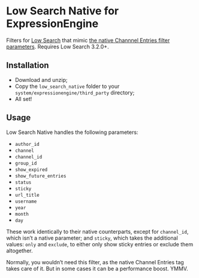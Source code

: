 # Low Search Native for ExpressionEngine

Filters for [Low Search](http://gotolow.com/addons/low-search) that mimic [the native Channnel Entries filter parameters](https://ellislab.com/expressionengine/user-guide/add-ons/channel/channel_entries.html#parameters). Requires Low Search 3.2.0+.

## Installation

- Download and unzip;
- Copy the `low_search_native` folder to your `system/expressionengine/third_party` directory;
- All set!

## Usage

Low Search Native handles the following parameters:

- `author_id`
- `channel`
- `channel_id`
- `group_id`
- `show_expired`
- `show_future_entries`
- `status`
- `sticky`
- `url_title`
- `username`
- `year`
- `month`
- `day`

These work identically to their native counterparts, except for `channel_id`, which isn’t a native parameter; and `sticky`, which takes the additional values: `only` and `exclude`, to either only show sticky entries or exclude them altogether.

Normally, you wouldn’t need this filter, as the native Channel Entries tag takes care of it. But in some cases it can be a performance boost. YMMV.